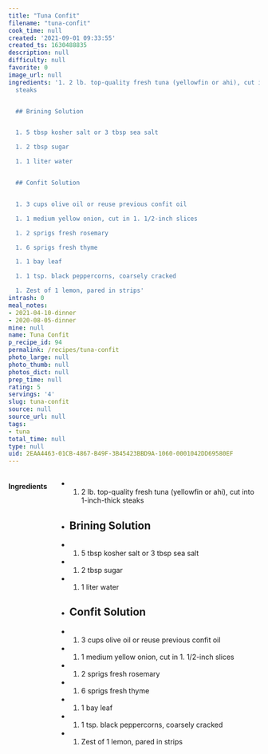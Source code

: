 ```yaml
---
title: "Tuna Confit"
filename: "tuna-confit"
cook_time: null
created: '2021-09-01 09:33:55'
created_ts: 1630488835
description: null
difficulty: null
favorite: 0
image_url: null
ingredients: '1. 2 lb. top-quality fresh tuna (yellowfin or ahi), cut into 1-inch-thick
  steaks


  ## Brining Solution


  1. 5 tbsp kosher salt or 3 tbsp sea salt

  1. 2 tbsp sugar

  1. 1 liter water


  ## Confit Solution


  1. 3 cups olive oil or reuse previous confit oil

  1. 1 medium yellow onion, cut in 1. 1/2-inch slices

  1. 2 sprigs fresh rosemary

  1. 6 sprigs fresh thyme

  1. 1 bay leaf

  1. 1 tsp. black peppercorns, coarsely cracked

  1. Zest of 1 lemon, pared in strips'
intrash: 0
meal_notes:
- 2021-04-10-dinner
- 2020-08-05-dinner
mine: null
name: Tuna Confit
p_recipe_id: 94
permalink: /recipes/tuna-confit
photo_large: null
photo_thumb: null
photos_dict: null
prep_time: null
rating: 5
servings: '4'
slug: tuna-confit
source: null
source_url: null
tags:
- tuna
total_time: null
type: null
uid: 2EAA4463-01CB-4867-B49F-3B45423BBD9A-1060-0001042DD69580EF
---
```

<div class="large-8 medium-7 columns" id="writeup">	</div><!-- #writeup -->
</div><!-- #row-one -->
<div class="row" id="row-two">	<div class="medium-4 small-5 columns" id="ingredients"><h4>Ingredients</h4><div class="box box-ingredients content"><ul>
<li>
<ol>
<li>2 lb. top-quality fresh tuna (yellowfin or ahi), cut into 1-inch-thick steaks</li>
</ol>
</li>
<li>
<h2>Brining Solution</h2>
</li>
<li>
<ol>
<li>5 tbsp kosher salt or 3 tbsp sea salt</li>
</ol>
</li>
<li>
<ol>
<li>2 tbsp sugar</li>
</ol>
</li>
<li>
<ol>
<li>1 liter water</li>
</ol>
</li>
<li>
<h2>Confit Solution</h2>
</li>
<li>
<ol>
<li>3 cups olive oil or reuse previous confit oil</li>
</ol>
</li>
<li>
<ol>
<li>1 medium yellow onion, cut in 1. 1/2-inch slices</li>
</ol>
</li>
<li>
<ol>
<li>2 sprigs fresh rosemary</li>
</ol>
</li>
<li>
<ol>
<li>6 sprigs fresh thyme</li>
</ol>
</li>
<li>
<ol>
<li>1 bay leaf</li>
</ol>
</li>
<li>
<ol>
<li>1 tsp. black peppercorns, coarsely cracked</li>
</ol>
</li>
<li>
<ol>
<li>Zest of 1 lemon, pared in strips</li>
</ol>
</li>
</ul>
</div>	</div>	<div class="medium-6 small-7 columns" id="directions">	</div>